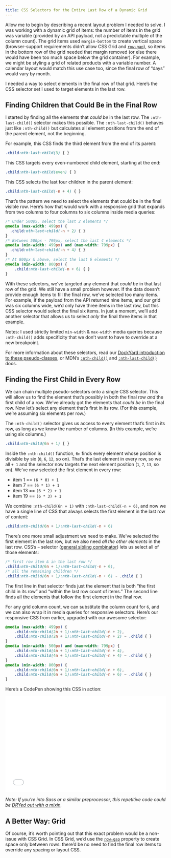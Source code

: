 ```yaml
---
title: CSS Selectors for the Entire Last Row of a Dynamic Grid
---
```


<p>Allow me to begin by describing a recent layout problem I needed to solve. I was working with a dynamic grid of items: the number of items in the grid was variable (provided by an API payload, not a predictable multiple of the column count). The grid items used <code class="inline">margin-bottom</code> to create vertical space (browser-support requirements didn’t allow CSS Grid and <a href="https://developer.mozilla.org/en-US/docs/Web/CSS/row-gap"><code class="inline">row-gap</code></a>), so items in the bottom row of the grid needed that margin removed (or else there would have been too much space below the grid container). For example, we might be styling a grid of related products with a variable number. A calendar layout would match this use case too, since the final row of “days” would vary by month.</p>
<p>I needed a way to select elements in the final row of that grid. Here’s the CSS selector set I used to target elements in the last row.</p>
<h2>Finding Children that Could Be in the Final Row</h2>
<p>I started by finding all the elements that <em>could be</em> in the last row. The <code class="inline">:nth-last-child()</code> selector makes this possible. The <code class="inline">:nth-last-child()</code> behaves just like <code class="inline">:nth-child()</code> but calculates all element positions from the end of the parent element, not the beginning.</p>
<p>For example, this CSS finds the third element from the end of its parent:</p>

```css
.child:nth-last-child(3) { }
```

<p>This CSS targets every even-numbered child element, starting at the end:</p>

```css
.child:nth-last-child(even) { }
```

<p>This CSS selects the last four children in the parent element:</p>

```css
.child:nth-last-child(-n + 4) { }
```

<p>That’s the pattern we need to select the elements that could be in the final visible row. Here’s how that would work with a responsive grid that expands from two columns to four columns to six columns inside media queries:</p>

```css
/* Under 500px, select the last 2 elements */
@media (max-width: 499px) {
  .child:nth-last-child(-n + 2) { }
}
/* Between 500px - 799px, select the last 4 elements */
@media (min-width: 499px) and (max-width: 799px) {
  .child:nth-last-child(-n + 4) { }
}
/* At 800px & above, select the last 6 elements */
@media (min-width: 800px) {
    .child:nth-last-child(-n + 6) { }
}
```

<p>With these selectors, we’ve targeted any element that <em>could be</em> in that last row of the grid. We still have a small problem however. If the data doesn’t provide enough items to fill the final row, we’ve selected too many items. For example, if the payload from the API returned nine items, and our grid was six columns wide, we’d only have three items in the last row, but this CSS selector would select the final six items. In just a moment, we’ll add another selector that allows us to select <em>only</em> the final three items in that example.</p>
<p>Notes: I used strictly limited <code class="inline">min-width</code> &amp; <code class="inline">max-width</code> media queries because <code class="inline">:nth-child()</code> adds specificity that we don’t want to have to override at a new breakpoint.</p>
<p>For more information about these selectors, read our <a href="https://dockyard.com/blog/2017/12/20/first-child-last-child-nth-child-and-not-nth-child">DockYard introduction to these pseudo-classes</a>, or MDN’s <a href="https://developer.mozilla.org/en-US/docs/Web/CSS/:nth-child"><code class="inline">:nth-child()</code></a> and <a href="https://developer.mozilla.org/en-US/docs/Web/CSS/:nth-last-child"><code class="inline">:nth-last-child()</code></a> docs.</p>
<h2>Finding the First Child in Every Row</h2>
<p>We can chain multiple pseudo-selectors onto a single CSS selector. This will allow us to find the element that’s possibly in both the final row <em>and</em> the first child of a row. We’ve already got the elements that <em>could be</em> in the final row. Now let’s select any element that’s first in its row. (For this example, we’re assuming six elements per row.)</p>
<p>The <code class="inline">:nth-child()</code> selector gives us access to every element that’s first in its row, as long as we know the number of columns. (In this example, we’re using six columns.)</p>

```css
.child:nth-child(6n + 1) { }
```

<p>Inside the <code class="inline">:nth-child()</code> function, <code class="inline">6n</code> finds every element whose position is divisible by six (<code class="inline">0</code>, <code class="inline">6</code>, <code class="inline">12</code>, so on). That’s the last element in every row, so we all <code class="inline">+ 1</code> and the selector now targets the next element position (<code class="inline">1</code>, <code class="inline">7</code>, <code class="inline">13</code>, so on). We’ve now selected the first element in every row:</p>
<ul>
<li>item 1 == <code class="inline">(6 * 0) + 1</code>
</li>
<li>item 7 == <code class="inline">(6 * 1) + 1</code>
</li>
<li>item 13 == <code class="inline">(6 * 2) + 1</code>
</li>
<li>item 19 == <code class="inline">(6 * 3) + 1</code>
</li>
</ul>
<p>We combine <code class="inline">:nth-child(6n + 1)</code> with <code class="inline">:nth-last-child(-n + 6)</code>, and now we have a single line of CSS that always selects the first element in the last row of content:</p>

```css
.child:nth-child(6n + 1):nth-last-child(-n + 6)
```

<p>There’s one more small adjustment we need to make. We’ve selected the first element in the last row, but we also need <em>all the other elements</em> in the last row. CSS’s <code class="inline">~</code> selector (<a href="https://developer.mozilla.org/en-US/docs/Web/CSS/General_sibling_combinator">general sibling combinator</a>) lets us select all of those elements:</p>

```css
/* first row item & in the last row */
.child:nth-child(6n + 1):nth-last-child(-n + 6),
/* all the remaining children */
.child:nth-child(6n + 1):nth-last-child(-n + 6) ~ .child { }
```

<p>The first line in that selector finds just the element that is both “the first child in its row” and “within the last row count of items.” The second line finds all the elements that follow the first element in the final row.</p>
<p>For any grid column count, we can substitute the column count for <code class="inline">6</code>, and we can also wrap it in media queries for responsive selectors. Here’s our responsive CSS from earlier, upgraded with our awesome selector:</p>

```css
@media (max-width: 499px) {
    .child:nth-child(2n + 1):nth-last-child(-n + 2),
    .child:nth-child(2n + 1):nth-last-child(-n + 2) ~ .child { }
}
@media (min-width: 500px) and (max-width: 799px) {
    .child:nth-child(4n + 1):nth-last-child(-n + 4),
    .child:nth-child(4n + 1):nth-last-child(-n + 4) ~ .child { }
}
@media (min-width: 800px) {
    .child:nth-child(6n + 1):nth-last-child(-n + 6),
    .child:nth-child(6n + 1):nth-last-child(-n + 6) ~ .child { }
}
```

<p>Here’s a CodePen showing this CSS in action:</p>
<iframe style="width: 100%;" scrolling="no" title="Selecting the final row of elements in a dynamic grid by James Steinbach" src="//codepen.io/team/DockYard/embed/voZKbe/?height=300&amp;theme-id=0&amp;default-tab=html,result" allowtransparency="true" allowfullscreen="true" height="300" frameborder="no">
  See the Pen <a href='https://codepen.io/team/DockYard/pen/voZKbe/'>Selecting the final row of elements in a dynamic grid by James Steinbach</a> by DockYard
  (<a href='https://codepen.io/DockYard'>@DockYard</a>) on <a href='https://codepen.io'>CodePen</a>.
</iframe><p><em>Note: If you’re into Sass or a similar preprocessor, this repetitive code could be <a href="https://www.sassmeister.com/gist/07a4123ac28d17f8655a4372b8438835">DRYed out with a mixin</a>.</em></p>
<h2>A Better Way: Grid</h2>
<p>Of course, it’s worth pointing out that this exact problem would be a non-issue with CSS Grid. In CSS Grid, we’d use the <a href="https://developer.mozilla.org/en-US/docs/Web/CSS/row-gap"><code class="inline">row-gap</code></a> property to create space only between rows: there’d be no need to find the final row items to override any spacing or layout CSS.</p>
